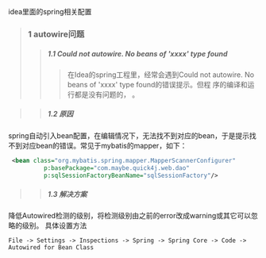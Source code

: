 idea里面的spring相关配置 

>### 1   autowire问题
>>##### 1.1 Could not autowire. No beans of 'xxxx' type found
>>>在Idea的spring工程里，经常会遇到Could not autowire. No beans of 'xxxx' type found的错误提示。但程    序的编译和运行都是没有问题的， 。

>>##### 1.2 原因
spring自动引入bean配置，在编辑情况下，无法找不到对应的bean，于是提示找不到对应bean的错误。常见于mybatis的mapper，如下：
```xml
 <bean class="org.mybatis.spring.mapper.MapperScannerConfigurer" 
          p:basePackage="com.maybe.quick4j.web.dao"
          p:sqlSessionFactoryBeanName="sqlSessionFactory"/>
```
>>##### 1.3 解决方案
降低Autowired检测的级别，将检测级别由之前的error改成warning或其它可以忽略的级别。
具体设置方法
```
File -> Settings -> Inspections -> Spring -> Spring Core -> Code -> Autowired for Bean Class
```
